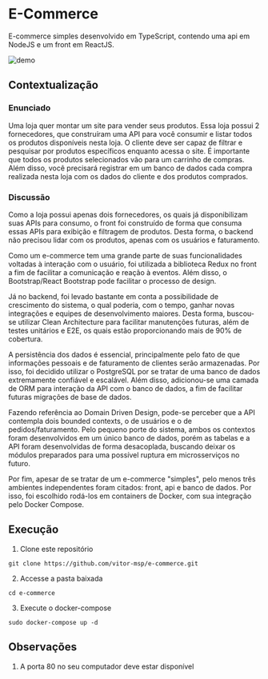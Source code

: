 # E-Commerce
E-commerce simples desenvolvido em TypeScript, contendo uma api em NodeJS e um front em ReactJS.

![demo](gif/demo.gif)

## Contextualização
### Enunciado
Uma loja quer montar um site para vender seus produtos. Essa loja possui 2 fornecedores, que construíram uma API para você consumir e listar todos os produtos disponíveis nesta loja. O cliente deve ser capaz de filtrar e pesquisar por produtos específicos enquanto acessa o site. É importante que todos os produtos selecionados vão para um carrinho de compras. Além disso, você precisará registrar em um banco de dados cada compra realizada nesta loja com os dados do cliente e dos produtos comprados.

### Discussão

Como a loja possui apenas dois fornecedores, os quais já disponibilizam suas APIs para consumo, o front foi construído de forma que consuma essas APIs para exibição e filtragem de produtos. Desta forma, o backend não precisou lidar com os produtos, apenas com os usuários e faturamento.

Como um e-commerce tem uma grande parte de suas funcionalidades voltadas à interação com o usuário, foi utilizada a biblioteca Redux no front a fim de facilitar a comunicação e reação à eventos. Além disso, o Bootstrap/React Bootstrap pode facilitar o processo de design.

Já no backend, foi levado bastante em conta a possibilidade de crescimento do sistema, o qual poderia, com o tempo, ganhar novas integrações e equipes de desenvolvimento maiores. Desta forma, buscou-se utilizar Clean Architecture para facilitar manutenções futuras, além de testes unitários e E2E, os quais estão proporcionando mais de 90% de cobertura.

A persistência dos dados é essencial, principalmente pelo fato de que informações pessoais e de faturamento de clientes serão armazenadas. Por isso, foi decidido utilizar o PostgreSQL por se tratar de uma banco de dados extremamente confiável e escalável. Além disso, adicionou-se uma camada de ORM para interação da API com o banco de dados, a fim de facilitar futuras migrações de base de dados.

Fazendo referência ao Domain Driven Design, pode-se perceber que a API contempla dois bounded contexts, o de usuários e o de pedidos/faturamento. Pelo pequeno porte do sistema, ambos os contextos foram desenvolvidos em um único banco de dados, porém as tabelas e a API foram desenvolvidas de forma desacoplada, buscando deixar os módulos preparados para uma possível ruptura em microsserviços no futuro.

Por fim, apesar de se tratar de um e-commerce "simples", pelo menos três ambientes independentes foram citados: front, api e banco de dados. Por isso, foi escolhido rodá-los em containers de Docker, com sua integração pelo Docker Compose.

## Execução
1. Clone este repositório
```
git clone https://github.com/vitor-msp/e-commerce.git
```
2. Accesse a pasta baixada
```
cd e-commerce
```
3. Execute o docker-compose
```
sudo docker-compose up -d
```
## Observações
1. A porta 80 no seu computador deve estar disponível